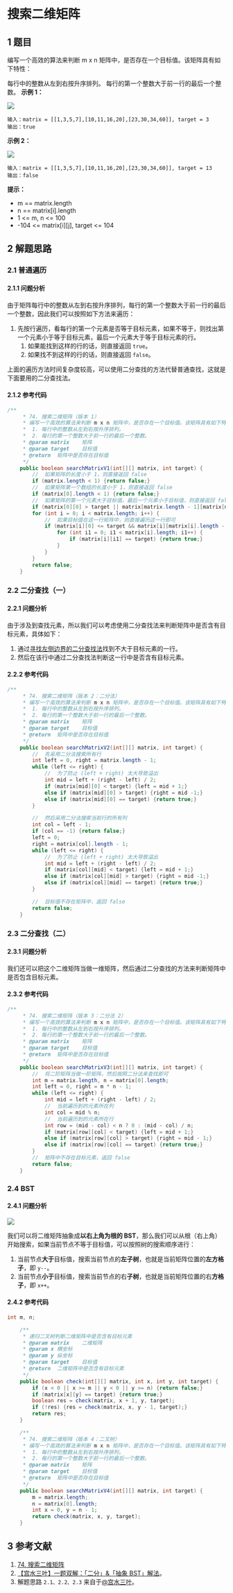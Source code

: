 # 搜索二维矩阵

## 1 题目

编写一个高效的算法来判断 m x n 矩阵中，是否存在一个目标值。该矩阵具有如下特性：

每行中的整数从左到右按升序排列。
每行的第一个整数大于前一行的最后一个整数。
**示例 1：**

![](../../../media/202103/2021-03-30_214631.png)

```
输入：matrix = [[1,3,5,7],[10,11,16,20],[23,30,34,60]], target = 3
输出：true
```

**示例 2：**

![](../../../media/202103/2021-03-30_214654.png)

```
输入：matrix = [[1,3,5,7],[10,11,16,20],[23,30,34,60]], target = 13
输出：false
```

**提示：**

* m == matrix.length
* n == matrix[i].length
* 1 <= m, n <= 100
* -104 <= matrix[i][j], target <= 104

## 2 解题思路

### 2.1 普通遍历

#### 2.1.1 问题分析

由于矩阵每行中的整数从左到右按升序排列，每行的第一个整数大于前一行的最后一个整数，因此我们可以按照如下方法来遍历：

1. 先按行遍历，看每行的第一个元素是否等于目标元素，如果不等于，则找出第一个元素小于等于目标元素，最后一个元素大于等于目标元素的行。
   1. 如果能找到这样的行的话，则直接返回 `true`。
   2. 如果找不到这样的行的话，则直接返回 `false`。

上面的遍历方法时间复杂度较高，可以使用二分查找的方法代替普通查找，这就是下面要用的二分查找法。

#### 2.1.2 参考代码

```java
/**
     * 74. 搜索二维矩阵（版本 1）
     * 编写一个高效的算法来判断 m x n 矩阵中，是否存在一个目标值。该矩阵具有如下特性：
     *  1. 每行中的整数从左到右按升序排列。
     *  2. 每行的第一个整数大于前一行的最后一个整数。
     * @param matrix    矩阵
     * @param target    目标值
     * @return  矩阵中是否存在目标值
     */
    public boolean searchMatrixV1(int[][] matrix, int target) {
        //  如果矩阵的长度小于 1，则直接返回 false
        if (matrix.length < 1) {return false;}
        //  如果矩阵第一个数组的长度小于 1，则直接返回 false
        if (matrix[0].length < 1) {return false;}
        //  如果矩阵的第一个元素大于目标值，最后一个元素小于目标值，则直接返回 false
        if (matrix[0][0] > target || matrix[matrix.length - 1][matrix[matrix.length - 1].length - 1] < target) {return false;}
        for (int i = 0; i < matrix.length; i++) {
            //  如果目标值在这一行矩阵中，则直接遍历这一行即可
            if (matrix[i][0] <= target && matrix[i][matrix[i].length - 1] >= target) {
                for (int i1 = 0; i1 < matrix[i].length; i1++) {
                    if (matrix[i][i1] == target) {return true;}
                }
            }
        }
        return false;
    }
```

### 2.2 二分查找（一）

#### 2.2.1 问题分析

由于涉及到查找元素，所以我们可以考虑使用二分查找法来判断矩阵中是否含有目标元素，具体如下：

1. 通过[寻找左侧边界的二分查找法](http://notebook.grayson.top/project-21/doc-90)找到不大于目标元素的一行。
2. 然后在该行中通过二分查找法判断这一行中是否含有目标元素。

#### 2.2.2 参考代码

```java
/**
     * 74. 搜索二维矩阵（版本 2：二分法）
     * 编写一个高效的算法来判断 m x n 矩阵中，是否存在一个目标值。该矩阵具有如下特性：
     *  1. 每行中的整数从左到右按升序排列。
     *  2. 每行的第一个整数大于前一行的最后一个整数。
     * @param matrix    矩阵
     * @param target    目标值
     * @return  矩阵中是否存在目标值
     */
    public boolean searchMatrixV2(int[][] matrix, int target) {
        //  先采用二分法搜索所有行
        int left = 0, right = matrix.length - 1;
        while (left <= right) {
            //  为了防止 (left + right) 太大导致溢出
            int mid = left + (right - left) / 2;
            if (matrix[mid][0] < target) {left = mid + 1;}
            else if (matrix[mid][0] > target) {right = mid -1;}
            else if (matrix[mid][0] == target) {return true;}
        }

        //  然后采用二分法搜索当前行的所有列
        int col = left - 1;
        if (col == -1) {return false;}
        left = 0;
        right = matrix[col].length - 1;
        while (left <= right) {
            //  为了防止 (left + right) 太大导致溢出
            int mid = left + (right - left) / 2;
            if (matrix[col][mid] < target) {left = mid + 1;}
            else if (matrix[col][mid] > target) {right = mid -1;}
            else if (matrix[col][mid] == target) {return true;}
        }

        //  目标值不存在矩阵中，返回 false
        return false;
    }
```

### 2.3 二分查找（二）

#### 2.3.1 问题分析

我们还可以把这个二维矩阵当做一维矩阵，然后通过二分查找的方法来判断矩阵中是否包含目标元素。

#### 2.3.2 参考代码

```java
/**
     * 74. 搜索二维矩阵（版本 3：二分法 2）
     * 编写一个高效的算法来判断 m x n 矩阵中，是否存在一个目标值。该矩阵具有如下特性：
     *  1. 每行中的整数从左到右按升序排列。
     *  2. 每行的第一个整数大于前一行的最后一个整数。
     * @param matrix    矩阵
     * @param target    目标值
     * @return  矩阵中是否存在目标值
     */
    public boolean searchMatrixV3(int[][] matrix, int target) {
        //  将二阶矩阵当做一阶矩阵，然后按照二分法来查找即可
        int m = matrix.length, n = matrix[0].length;
        int left = 0, right = m * n - 1;
        while (left <= right) {
            int mid = left + (right - left) / 2;
            //  当前遍历到的元素所在列
            int col = mid % n;
            //  当前遍历到的元素所在行
            int row = (mid - col) < n ? 0 : (mid - col) / n;
            if (matrix[row][col] < target) {left = mid + 1;}
            else if (matrix[row][col] > target) {right = mid - 1;}
            else if (matrix[row][col] == target) {return true;}
        }
        //  矩阵中不存在目标元素，返回 false
        return false;
    }
```

### 2.4 BST

#### 2.4.1 问题分析

![](../../../media/202103/2021-03-31_210932.png)

我们可以将二维矩阵抽象成**以右上角为根的 BST**，那么我们可以从根（右上角）开始搜索，如果当前节点不等于目标值，可以按照树的搜索顺序进行：

1. 当前节点**大于**目标值，搜索当前节点的**左子树**，也就是当前矩阵位置的**左方格子**，即 `y--`。
2. 当前节点**小于**目标值，搜索当前节点的右**子树**，也就是当前矩阵位置的右**方格子**，即 `x++`。

#### 2.4.2 参考代码

```java
int m, n;

    /**
     * 递归二叉树判断二维矩阵中是否含有目标元素
     * @param matrix    二维矩阵
     * @param x 横坐标
     * @param y 纵坐标
     * @param target    目标值
     * @return  二维矩阵中是否含有目标元素
     */
    public boolean check(int[][] matrix, int x, int y, int target) {
        if (x < 0 || x >= m || y < 0 || y >= n) {return false;}
        if (matrix[x][y] == target) {return true;}
        boolean res = check(matrix, x + 1, y, target);
        if (!res) {res = check(matrix, x, y - 1, target);}
        return res;
    }

    /**
     * 74. 搜索二维矩阵（版本 4：二叉树）
     * 编写一个高效的算法来判断 m x n 矩阵中，是否存在一个目标值。该矩阵具有如下特性：
     *  1. 每行中的整数从左到右按升序排列。
     *  2. 每行的第一个整数大于前一行的最后一个整数。
     * @param matrix    矩阵
     * @param target    目标值
     * @return  矩阵中是否存在目标值
     */
    public boolean searchMatrixV4(int[][] matrix, int target) {
        m = matrix.length;
        n = matrix[0].length;
        int x = 0, y = n - 1;
        return check(matrix, x, y, target);
    }
```

## 3 参考文献

1. [74. 搜索二维矩阵](https://leetcode-cn.com/problems/search-a-2d-matrix)
2. [【宫水三叶】一题双解：「二分」&amp;「抽象 BST」解法](https://leetcode-cn.com/problems/search-a-2d-matrix/solution/gong-shui-san-xie-yi-ti-shuang-jie-er-fe-l0pq)。
3. 解题思路 `2.1、2.2、2.3` 来自于[@宫水三叶](https://leetcode-cn.com/u/ac_oier)。

